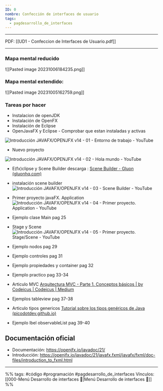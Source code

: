```yaml
---
ID: 0
nombre: Confección de interfaces de usuario
tags:
  - pagdesarrollo_de_interfaces
---
```

___
PDF:
[[UD1 - Confeccion de Interfaces de Usuario.pdf]]
___
### Mapa mental reducido
![[Pasted image 20231006184235.png]]


### Mapa mental extendido:
![[Pasted image 20231005162759.png]]


### Tareas por hacer
- Instalacion de openJDK
- Instalación de OpenFX
- Instalación de Eclipse
- OpenJavaFX y Eclipse - Comprobar que estan instaladas y activas
  
![Introducción JAVAFX/OPENJFX v14 - 01 - Entorno de trabajo - YouTube](https://www.youtube.com/watch?v=bvMoo67LzIA)

- Nuevo proyecto

![Introducción JAVAFX/OPENJFX v14 - 02 - Hola mundo - YouTube](https://www.youtube.com/watch?v=lbjg1I9hkZA)

- E(fx)clipse y Scene Builder
descarga : [Scene Builder - Gluon (gluonhq.com)](https://gluonhq.com/products/scene-builder/#download)
- instalación scene builder
![Introducción JAVAFX/OPENJFX v14 - 03 - Scene Builder - YouTube](https://www.youtube.com/watch?v=m3HjEvj4A70)























- Primer proyecto javaFX. Application
![Introducción JAVAFX/OPENJFX v14 - 04 - Primer proyecto. Application - YouTube](https://www.youtube.com/watch?v=N6OqTlSmV0Y)

- Ejemplo clase Main pag 25
- Stage y Scene
![Introducción JAVAFX/OPENJFX v14 - 05 - Primer proyecto. Stage/Scene - YouTube](https://www.youtube.com/watch?v=MeuL448pHWE)

- Ejemplo nodos pag 29
- Ejemplo controles pag 31
- Ejemplo propiedades y container pag 32
- Ejemplo practico pag 33-34
- Articulo MVC
[Arquitectura MVC - Parte 1. Conceptos básicos | by Codeicus | Codeicus | Medium](https://medium.com/somos-codeicus/arquitectura-mvc-conceptos-b%C3%A1sicos-481062755df9)
- Ejemplos tableview pag 37-38
- Articulo tipos genericos
[Tutorial sobre los tipos genéricos de Java (picodotdev.github.io)](https://picodotdev.github.io/blog-bitix/2016/04/tutorial-sobre-los-tipos-genericos-de-java/)
- Ejemplo lbel observableList pag 39-40


## Documentación oficial
- Documentación: https://openjfx.io/javadoc/21/
- Introducción: https://openjfx.io/javadoc/21/javafx.fxml/javafx/fxml/doc-files/introduction_to_fxml.html






___
%%
tags: #código #programación  #pagdesarrollo_de_interfaces 
Vínculos: [[000-Menú Desarrollo de interfaces 📃|Menú Desarrollo de interfaces 📃]]
%%